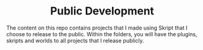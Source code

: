 <div align="center">
    <h1>Public Development</h1>
</div>

The content on this repo contains projects that I made using Skript that I choose to release to the public. Within the folders, you will have the plugins, skripts and worlds to all projects that I release publicly.